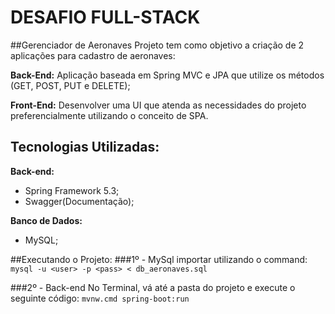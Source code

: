 # DESAFIO FULL-STACK
##Gerenciador de Aeronaves
 Projeto tem como objetivo a criação de 2 aplicações para cadastro de aeronaves:

**Back-End:** Aplicação baseada em Spring MVC e JPA que utilize os métodos (GET, POST, PUT e DELETE);

**Front-End:** Desenvolver uma UI que atenda as necessidades do projeto preferencialmente
utilizando o conceito de SPA.

## Tecnologias Utilizadas:
**Back-end:**
* Spring Framework 5.3;
* Swagger(Documentação);

**Banco de Dados:**
* MySQL;

##Executando o Projeto:
###1º - MySql
importar utilizando o command:
`mysql -u <user> -p <pass> < db_aeronaves.sql`

###2º - Back-end
No Terminal, vá até a pasta do projeto e execute o seguinte código:
`mvnw.cmd spring-boot:run`